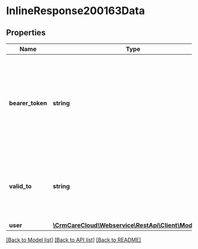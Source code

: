 # InlineResponse200163Data

## Properties
Name | Type | Description | Notes
------------ | ------------- | ------------- | -------------
**bearer_token** | **string** | Autentication bearer token for an user. Token can be used for autentication in REST API with Bearer Autentication (more information about it [here](#section/Authorization/bearerAuth)) | [optional] 
**valid_to** | **string** | Date and time (local time zone of the project) of the token validity   *(YYYY-MM-DD HH:MM:SS)* | [optional] 
**user** | [**\CrmCareCloud\Webservice\RestApi\Client\Model\User**](User.md) |  | [optional] 

[[Back to Model list]](../../README.md#documentation-for-models) [[Back to API list]](../../README.md#documentation-for-api-endpoints) [[Back to README]](../../README.md)

